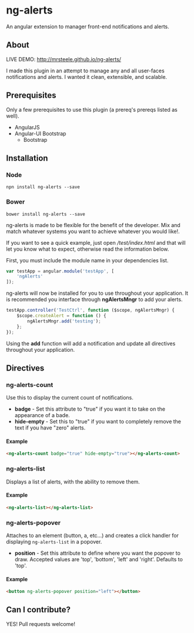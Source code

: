 # ng-alerts
An angular extension to manager front-end notifications and alerts.

## About

LIVE DEMO: http://mrsteele.github.io/ng-alerts/

I made this plugin in an attempt to manage any and all user-faces notifications and alerts. I wanted it clean, extensible, and scalable.

## Prerequisites

Only a few prerequisites to use this plugin (a prereq's prereqs listed as well).

* AngularJS
* Angular-UI Bootstrap
    * Bootstrap

## Installation

### Node

```
npn install ng-alerts --save
```

### Bower

```
bower install ng-alerts --save
```

ng-alerts is made to be flexible for the benefit of the developer. Mix and match whatever systems you want to achieve whatever you would like!.

If you want to see a quick example, just open */test/index.html* and that will let you know what to expect, otherwise read the information below.

First, you must include the module name in your dependencies list.

```javascript
var testApp = angular.module('testApp', [
    'ngAlerts'
]);
```

ng-alerts will now be installed for you to use throughout your application. It is recommended you interface through **ngAlertsMngr** to add your alerts.
```javascript
testApp.controller('TestCtrl', function ($scope, ngAlertsMngr) {
    $scope.createAlert = function () {
        ngAlertsMngr.add('testing');
    };
});
```

Using the **add** function will add a notification and update all directives throughout your application.

## Directives

### ng-alerts-count

Use this to display the current count of notifications.

* **badge** - Set this attribute to "true" if you want it to take on the appearance of a bade.
* **hide-empty** - Set this to "true" if you want to completely remove the text if you have "zero" alerts.

#### Example
```html
<ng-alerts-count badge="true" hide-empty="true"></ng-alerts-count>
```

### ng-alerts-list

Displays a list of alerts, with the ability to remove them.

#### Example
```html
<ng-alerts-list></ng-alerts-list>
```

### ng-alerts-popover

Attaches to an element (button, a, etc...) and creates a click handler for displaying ```ng-alerts-list``` in a popover.

* **position** - Set this attribute to define where you want the popover to draw. Accepted values are 'top', 'bottom', 'left' and 'right'. Defaults to 'top'.

#### Example
```html
<button ng-alerts-popover position="left"></button>
```

## Can I contribute?

YES! Pull requests welcome!
